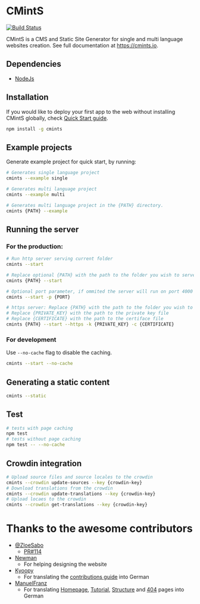 # CMintS
[![Build Status](https://travis-ci.org/cmints/cmints.svg?branch=master)](https://travis-ci.org/cmints/cmints)

CMintS is a CMS and Static Site Generator for single and multi language
websites creation. See full documentation at https://cmints.io.

## Dependencies
- [NodeJs](https://nodejs.org/en/download/)

## Installation
If you would like to deploy your first app to the web without installing CMintS
globally, check [Quick Start guide](https://cmints.io/en/quick-start).

```bash
npm install -g cmints
```

## Example projects
Generate example project for quick start, by running:
```bash
# Generates single language project
cmints --example single

# Generates multi language project
cmints --example multi

# Generates multi language project in the {PATH} directory.
cmints {PATH} --example
```

## Running the server

### For the production:
```bash
# Run http server serving current folder 
cmints --start

# Replace optional {PATH} with the path to the folder you wish to serve.
cmints {PATH} --start

# Optional port parameter, if ommited the server will run on port 4000
cmints --start -p {PORT}

# https server: Replace {PATH} with the path to the folder you wish to serve
# Replace {PRIVATE_KEY} with the path to the private key file
# Replace {CERTIFICATE} with the path to the certiface file
cmints {PATH} --start --https -k {PRIVATE_KEY} -c {CERTIFICATE}
```

### For development
Use `--no-cache` flag to disable the caching.
```bash
cmints --start --no-cache
```

## Generating a static content
```bash
cmints --static
```

## Test
```bash
# tests with page caching
npm test
# tests without page caching
npm test -- --no-cache
```

## Crowdin integration
```bash
# Upload source files and source locales to the crowdin
cmints --crowdin update-sources --key {crowdin-key}
# Download translations from the crowdin
cmints --crowdin update-translations --key {crowdin-key}
# Upload locaes to the crowdin
cmints --crowdin get-translations --key {crowdin-key}
```

# Thanks to the awesome contributors

- [@ZloeSabo](https://github.com/ZloeSabo)
  - [PR#114](https://github.com/cmints/cmints/pull/114)
- [Newman](https://www.behance.net/driver202de98)
  - For helping designing the website
- [Kyoopy](https://crowdin.com/profile/Kyoopy)
  - For translating the [contributions guide](https://cmints.io/contribute/) into German
- [ManuelFranz](https://crowdin.com/profile/ManuelFranz)
  - For translating [Homepage](https://cmints.io/de),
    [Tutorial](https://cmints.io/de/quick-start),
    [Structure](https://cmints.io/de/documentation/getting-started/structure) and
    [404](https://cmints.io/de/documentation/pages/404) pages into German
